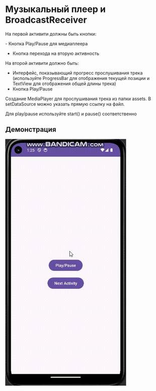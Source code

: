 # Музыкальный плеер и BroadcastReceiver

На первой активити должны быть кнопки: 

-​ Кнопка Play/Pause для медиаплеера
- Кнопка перехода на вторую активность

На второй активити должно быть:

- ​Интерфейс, показывающий прогресс прослушивания трека (используйте ProgressBar для отображения текущей позиции и TextView для отображения общей длины трека)
- Кнопка Play/Pause

Создание MediaPlayer для прослушивания трека из папки assets. В setDataSource можно указать прямую ссылку на файл.

Для play/pause используйте start() и pause() соответственно

## Демонстрация

![gif_1](https://github.com/EkaterinaKugot/Mobile_development/blob/main/Music_player/result.gif)





